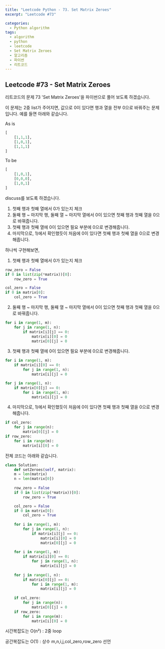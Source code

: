 ```yaml
---
title: "Leetcode Python - 73. Set Matrix Zeroes"
excerpt: "Leetcode #73"

categories:
  - Python algorithm
tags:
  - algorithm
  - python
  - leetcode
  - Set Matrix Zeroes
  - 알고리즘
  - 파이썬
  - 리트코드
---
```


## Leetcode #73 - Set Matrix Zeroes
리트코드의 문제 73 'Set Matrix Zeroes'을 파이썬으로 풀어 보도록 하겠습니다. 

이 문제는 2중 list가 주어지면, 값으로 0이 있다면 행과 열을 전부 0으로 바꿔주는 문제입니다.
예를 들면 아래와 같습니다.

As is
```python
[
    [1,1,1],
    [1,0,1],
    [1,1,1]
]
```
To be
```python
[
    [1,0,1],
    [0,0,0],
    [1,0,1]
]
```

discuss를 보도록 하겠습니다.

1. 첫째 행과 첫째 열에서 0가 있는지 체크
2. 둘째 행 ~ 마지막 행, 둘째 열 ~ 마지막 열에서 0이 있으면 첫째 행과 첫째 열을 0으로 바꿔줍니다.
3. 첫째 행과 첫째 열에 0이 있으면 필요 부분에 0으로 변경해줍니다.
4. 마지막으로, 1)에서 확인했듯이 처음에 0이 있다면 첫째 행과 첫째 열을 0으로 변경해줍니다.


하나씩 구현해보면,
1. 첫째 행과 첫째 열에서 0가 있는지 체크
```python
row_zero = False
if 0 in list(zip(*matrix))[0]:
    row_zero = True   

col_zero = False
if 0 in matrix[0]:
    col_zero = True
```

2. 둘째 행 ~ 마지막 행, 둘째 열 ~ 마지막 열에서 0이 있으면 첫째 행과 첫째 열을 0으로 바꿔줍니다.
```python
for i in range(1, m):
    for j in range(1, n):
        if matrix[i][j] == 0:
            matrix[i][0] = 0
            matrix[0][j] = 0
```

3. 첫째 행과 첫째 열에 0이 있으면 필요 부분에 0으로 변경해줍니다.
```python
for i in range(1, m):
    if matrix[i][0] == 0:
        for j in range(1, n):
            matrix[i][j] = 0

for j in range(1, n):
    if matrix[0][j] == 0:
        for i in range(1, m):
            matrix[i][j] = 0
```

4. 마지막으로, 1)에서 확인했듯이 처음에 0이 있다면 첫째 행과 첫째 열을 0으로 변경해줍니다.
```python
if col_zero:
    for j in range(n):
        matrix[0][j] = 0
if row_zero:
    for i in range(m):
        matrix[i][0] = 0
```

전체 코드는 아래와 같습니다.
```python
class Solution:
    def setZeroes(self, matrix):
    m = len(matrix)
    n = len(matrix[0])
    
    row_zero = False
    if 0 in list(zip(*matrix))[0]:
        row_zero = True   

    col_zero = False
    if 0 in matrix[0]:
        col_zero = True
            
    for i in range(1, m):
        for j in range(1, n):
            if matrix[i][j] == 0:
                matrix[i][0] = 0
                matrix[0][j] = 0
    
    for i in range(1, m):
        if matrix[i][0] == 0:
            for j in range(1, n):
                matrix[i][j] = 0
                
    for j in range(1, n):
        if matrix[0][j] == 0:
            for i in range(1, m):
                matrix[i][j] = 0
    
    if col_zero:
        for j in range(n):
            matrix[0][j] = 0
    if row_zero:
        for i in range(m):
            matrix[i][0] = 0
```


시간복잡도는 O(n²) : 2중 loop

공간복잡도는 O(1) : 상수 m,n,i,j,col_zero,row_zero 선언